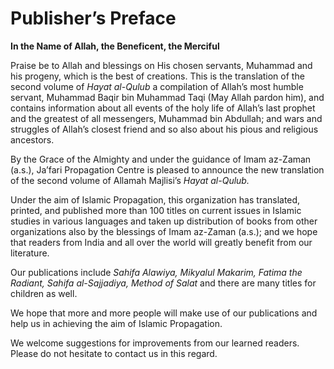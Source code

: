 Publisher’s Preface
===================

**In the Name of Allah, the Beneficent, the Merciful**

Praise be to Allah and blessings on His chosen servants, Muhammad and
his progeny, which is the best of creations. This is the translation of
the second volume of *Hayat al-Qulub* a compilation of Allah’s most
humble servant, Muhammad Baqir bin Muhammad Taqi (May Allah pardon him),
and contains information about all events of the holy life of Allah’s
last prophet and the greatest of all messengers, Muhammad bin Abdullah;
and wars and struggles of Allah’s closest friend and so also about his
pious and religious ancestors.

By the Grace of the Almighty and under the guidance of Imam az-Zaman
(a.s.), Ja’fari Propagation Cen­tre is pleased to announce the new
translation of the second volume of Allamah Majlisi’s *Hayat al-Qu­lub.*

Under the aim of Islamic Propagation, this organization has translated,
printed, and published more than 100 titles on current issues in Islamic
studies in various languages and taken up distribution of books from
other organizations also by the blessings of Imam az-Zaman (a.s.); and
we hope that read­ers from India and all over the world will greatly
benefit from our literature.

Our publications include *Sahifa Alawiya, Mikyalul Makarim, Fatima the
Radiant, Sahifa al-Sajjadiya, Method of Salat* and there are many titles
for children as well.

We hope that more and more people will make use of our publications and
help us in achieving the aim of Islamic Propagation.

We welcome suggestions for improvements from our learned readers. Please
do not hesitate to contact us in this regard.


